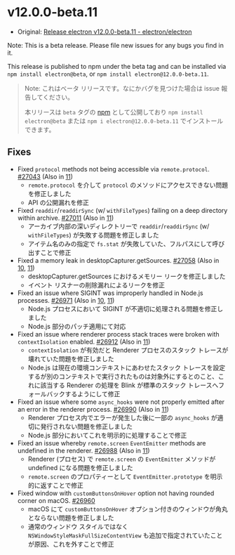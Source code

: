 # v12.0.0-beta.11

- Original: [Release electron v12.0.0-beta.11 - electron/electron](https://github.com/electron/electron/releases/tag/v12.0.0-beta.11)

Note: This is a beta release. Please file new issues for any bugs you find in it.

This release is published to npm under the beta tag and can be installed via `npm install electron@beta`, or `npm install electron@12.0.0-beta.11`.

> Note: これはベータ リリースです。なにかバグを見つけた場合は issue 報告してください。
>
> 本リリースは `beta` タグの [npm](https://www.npmjs.com/package/electron) として公開しており `npm install electron@beta` または `npm i electron@12.0.0-beta.11` でインストールできます。

## Fixes

- Fixed `protocol` methods not being accessible via `remote.protocol`. [#27043](https://github.com/electron/electron/pull/27043) (Also in [11](https://github.com/electron/electron/pull/27044))
  - `remote.protocol` を介して `protocol` のメソッドにアクセスできない問題を修正しました
  - API の公開漏れを修正
- Fixed `readdir`/`readdirSync` (w/ `withFileTypes`) failing on a deep directory within archive. [#27011](https://github.com/electron/electron/pull/27011) (Also in [11](https://github.com/electron/electron/pull/27010))
  - アーカイブ内部の深いディレクトリーで `readdir`/`readdirSync` (w/ `withFileTypes`) が失敗する問題を修正しました
  - アイテム名のみの指定で `fs.stat` が失敗していた、フルパスにして呼び出すことで修正
- Fixed a memory leak in desktopCapturer.getSources. [#27058](https://github.com/electron/electron/pull/27058) (Also in [10](https://github.com/electron/electron/pull/27057), [11](https://github.com/electron/electron/pull/27056))
  - desktopCapturer.getSources におけるメモリー リークを修正しました
  - イベント リスナーの削除漏れによるリークを修正
- Fixed an issue where SIGINT was improperly handled in Node.js processes. [#26971](https://github.com/electron/electron/pull/26971) (Also in [10](https://github.com/electron/electron/pull/26970), [11](https://github.com/electron/electron/pull/26972))
  - Node.js プロセスにおいて SIGINT が不適切に処理される問題を修正しました
  - Node.js 部分のパッチ適用にて対応
- Fixed an issue where renderer process stack traces were broken with `contextIsolation` enabled. [#26912](https://github.com/electron/electron/pull/26912) (Also in [11](https://github.com/electron/electron/pull/26997))
  - `contextIsolation` が有効だと Renderer プロセスのスタック トレースが壊れていた問題を修正しました
  - Node.js は現在の環境コンテキストにあわせたスタック トレースを設定するが別のコンテキストで実行されたものは対象外にするとのこと、これに該当する Renderer の処理を Blink が標準のスタック トレースへフォールバックするようにして修正
- Fixed an issue where some `async_hooks` were not properly emitted after an error in the renderer process. [#26990](https://github.com/electron/electron/pull/26990) (Also in [11](https://github.com/electron/electron/pull/26991))
  - Renderer プロセス内でエラーが発生した後に一部の `async_hooks` が適切に発行されない問題を修正しました
  - Node.js 部分においてこれを明示的に処理することで修正
- Fixed an issue whereby `remote.screen` `EventEmitter` methods are undefined in the renderer. [#26988](https://github.com/electron/electron/pull/26988) (Also in [11](https://github.com/electron/electron/pull/26989))
  - Renderer (プロセス) で `remote.screen` の `EventEmitter` メソッドが undefined になる問題を修正しました
  - `remote.screen` のプロパティーとして `EventEmitter.prototype` を明示的に返すことで修正
- Fixed window with `customButtonsOnHover` option not having rounded corner on macOS. [#26960](https://github.com/electron/electron/pull/26960)
  - macOS にて `customButtonsOnHover` オプション付きのウィンドウが角丸とならない問題を修正しました
  - 通常のウィンドウ スタイルではなく `NSWindowStyleMaskFullSizeContentView` も追加で指定されていたことが原因、これを外すことで修正
